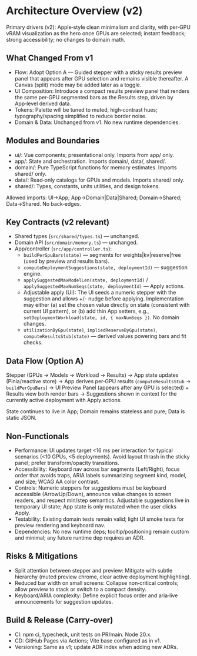 # Architecture Overview (v2)

Primary drivers (v2): Apple‑style clean minimalism and clarity, with per‑GPU vRAM visualization as the hero once GPUs are selected; instant feedback; strong accessibility; no changes to domain math.

## What Changed From v1

- Flow: Adopt Option A — Guided stepper with a sticky results preview panel that appears after GPU selection and remains visible thereafter. A Canvas (split) mode may be added later as a toggle.
- UI Composition: Introduce a compact results preview panel that renders the same per‑GPU segmented bars as the Results step, driven by App‑level derived data.
- Tokens: Palette will be tuned to muted, high‑contrast hues; typography/spacing simplified to reduce border noise.
- Domain & Data: Unchanged from v1. No new runtime dependencies.

## Modules and Boundaries

- ui/: Vue components; presentational only. Imports from app/ only.
- app/: State and orchestration. Imports domain/, data/, shared/.
- domain/: Pure TypeScript functions for memory estimates. Imports shared/ only.
- data/: Read‑only catalogs for GPUs and models. Imports shared/ only.
- shared/: Types, constants, units utilities, and design tokens.

Allowed imports: UI→App; App→Domain|Data|Shared; Domain→Shared; Data→Shared. No back‑edges.

## Key Contracts (v2 relevant)

- Shared types (`src/shared/types.ts`) — unchanged.
- Domain API (`src/domain/memory.ts`) — unchanged.
- App/controller (`src/app/controller.ts`):
  - `buildPerGpuBars(state)` — segments for weights|kv|reserve|free (used by preview and results bars).
  - `computeDeploymentSuggestions(state, deploymentId)` — suggestion engine.
  - `applySuggestedMaxModelLen(state, deploymentId)` / `applySuggestedMaxNumSeqs(state, deploymentId)` — Apply actions.
  - Adjustable apply (UI): The UI seeds a numeric stepper with the suggestion and allows +/- nudge before applying. Implementation may either (a) set the chosen value directly on state (consistent with current UI pattern), or (b) add thin App setters, e.g., `setDeploymentWorkload(state, id, { maxNumSeqs })`. No domain changes.
  - `utilizationByGpu(state)`, `impliedReserveByGpu(state)`, `computeResultsStub(state)` — derived values powering bars and fit checks.

## Data Flow (Option A)

Stepper (GPUs → Models → Workload → Results)
  → App state updates (Pinia/reactive store)
  → App derives per‑GPU results (`computeResultsStub` → `buildPerGpuBars`)
  → UI Preview Panel (appears after any GPU is selected) + Results view both render bars
  → Suggestions shown in context for the currently active deployment with Apply actions.

State continues to live in App; Domain remains stateless and pure; Data is static JSON.

## Non‑Functionals

- Performance: UI updates target <16 ms per interaction for typical scenarios (<10 GPUs, <5 deployments). Avoid layout thrash in the sticky panel; prefer transform/opacity transitions.
- Accessibility: Keyboard nav across bar segments (Left/Right), focus order that avoids traps, ARIA labels summarizing segment kind, model, and size; WCAG AA color contrast.
- Controls: Numeric steppers for suggestions must be keyboard accessible (ArrowUp/Down), announce value changes to screen readers, and respect min/step semantics. Adjustable suggestions live in temporary UI state; App state is only mutated when the user clicks Apply.
- Testability: Existing domain tests remain valid; light UI smoke tests for preview rendering and keyboard nav.
- Dependencies: No new runtime deps; tooltip/positioning remain custom and minimal; any future runtime dep requires an ADR.

## Risks & Mitigations

- Split attention between stepper and preview: Mitigate with subtle hierarchy (muted preview chrome, clear active deployment highlighting).
- Reduced bar width on small screens: Collapse non‑critical controls; allow preview to stack or switch to a compact density.
- Keyboard/ARIA complexity: Define explicit focus order and aria‑live announcements for suggestion updates.

## Build & Release (Carry‑over)

- CI: npm ci, typecheck, unit tests on PR/main. Node 20.x.
- CD: GitHub Pages via Actions; Vite base configured as in v1.
- Versioning: Same as v1; update ADR index when adding new ADRs.
